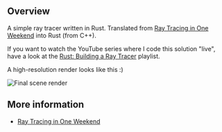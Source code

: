 ## Overview

A simple ray tracer written in Rust. Translated from [Ray Tracing in One Weekend](https://raytracing.github.io/books/RayTracingInOneWeekend.html) into Rust (from C++).

If you want to watch the YouTube series where I code this solution "live", have a look at the [Rust: Building a Ray Tracer](https://www.youtube.com/watch?v=_5hD0gxRzzg&list=PLctja8lh-0MdlbFXjmBoFn_1hiK4qkVqe) playlist.

A high-resolution render looks like this :)

![Final scene render](https://raw.githubusercontent.com/snarkyboojum/ray_tracer/master/data/final_scene.png "Final scene render")

## More information

- [Ray Tracing in One Weekend](https://raytracing.github.io/books/RayTracingInOneWeekend.html)
